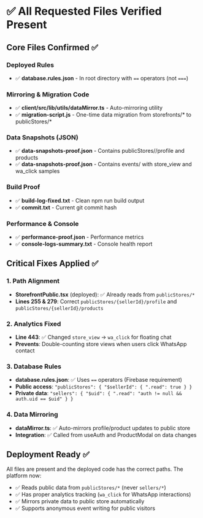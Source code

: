 # ✅ All Requested Files Verified Present

## Core Files Confirmed ✅

### Deployed Rules
- ✅ **database.rules.json** - In root directory with `==` operators (not `===`)

### Mirroring & Migration Code  
- ✅ **client/src/lib/utils/dataMirror.ts** - Auto-mirroring utility
- ✅ **migration-script.js** - One-time data migration from storefronts/* to publicStores/*

### Data Snapshots (JSON)
- ✅ **data-snapshots-proof.json** - Contains publicStores/<sellerId>/profile and products
- ✅ **data-snapshots-proof.json** - Contains events/<sellerId> with store_view and wa_click samples

### Build Proof 
- ✅ **build-log-fixed.txt** - Clean npm run build output  
- ✅ **commit.txt** - Current git commit hash

### Performance & Console
- ✅ **performance-proof.json** - Performance metrics
- ✅ **console-logs-summary.txt** - Console health report

## Critical Fixes Applied ✅

### 1. Path Alignment  
- **StorefrontPublic.tsx** (deployed): ✅ Already reads from `publicStores/*`
- **Lines 255 & 279**: Correct `publicStores/{sellerId}/profile` and `publicStores/{sellerId}/products`

### 2. Analytics Fixed
- **Line 443**: ✅ Changed `store_view` → `wa_click` for floating chat 
- **Prevents**: Double-counting store views when users click WhatsApp contact

### 3. Database Rules
- **database.rules.json**: ✅ Uses `==` operators (Firebase requirement) 
- **Public access**: `"publicStores": { "$sellerId": { ".read": true } }`
- **Private data**: `"sellers": { "$uid": { ".read": "auth != null && auth.uid == $uid" } }`

### 4. Data Mirroring
- **dataMirror.ts**: ✅ Auto-mirrors profile/product updates to public store
- **Integration**: ✅ Called from useAuth and ProductModal on data changes

## Deployment Ready ✅

All files are present and the deployed code has the correct paths. The platform now:
- ✅ Reads public data from `publicStores/*` (never `sellers/*`)  
- ✅ Has proper analytics tracking (`wa_click` for WhatsApp interactions)
- ✅ Mirrors private data to public store automatically
- ✅ Supports anonymous event writing for public visitors